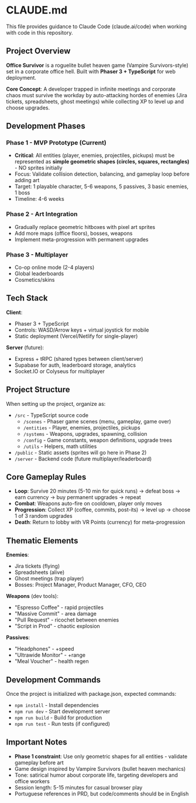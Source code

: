 # CLAUDE.md

This file provides guidance to Claude Code (claude.ai/code) when working with code in this repository.

## Project Overview

**Office Survivor** is a roguelite bullet heaven game (Vampire Survivors-style) set in a corporate office hell. Built with **Phaser 3 + TypeScript** for web deployment.

**Core Concept**: A developer trapped in infinite meetings and corporate chaos must survive the workday by auto-attacking hordes of enemies (Jira tickets, spreadsheets, ghost meetings) while collecting XP to level up and choose upgrades.

## Development Phases

### Phase 1 - MVP Prototype (Current)
- **Critical**: All entities (player, enemies, projectiles, pickups) must be represented as **simple geometric shapes (circles, squares, rectangles)** - NO sprites initially
- Focus: Validate collision detection, balancing, and gameplay loop before adding art
- Target: 1 playable character, 5-6 weapons, 5 passives, 3 basic enemies, 1 boss
- Timeline: 4-6 weeks

### Phase 2 - Art Integration
- Gradually replace geometric hitboxes with pixel art sprites
- Add more maps (office floors), bosses, weapons
- Implement meta-progression with permanent upgrades

### Phase 3 - Multiplayer
- Co-op online mode (2-4 players)
- Global leaderboards
- Cosmetics/skins

## Tech Stack

**Client**:
- Phaser 3 + TypeScript
- Controls: WASD/Arrow keys + virtual joystick for mobile
- Static deployment (Vercel/Netlify for single-player)

**Server** (future):
- Express + tRPC (shared types between client/server)
- Supabase for auth, leaderboard storage, analytics
- Socket.IO or Colyseus for multiplayer

## Project Structure

When setting up the project, organize as:
- `/src` - TypeScript source code
  - `/scenes` - Phaser game scenes (menu, gameplay, game over)
  - `/entities` - Player, enemies, projectiles, pickups
  - `/systems` - Weapons, upgrades, spawning, collision
  - `/config` - Game constants, weapon definitions, upgrade trees
  - `/utils` - Helpers, math utilities
- `/public` - Static assets (sprites will go here in Phase 2)
- `/server` - Backend code (future multiplayer/leaderboard)

## Core Gameplay Rules

- **Loop**: Survive 20 minutes (5-10 min for quick runs) → defeat boss → earn currency → buy permanent upgrades → repeat
- **Combat**: Weapons auto-fire on cooldown, player only moves
- **Progression**: Collect XP (coffee, commits, post-its) → level up → choose 1 of 3 random upgrades
- **Death**: Return to lobby with VR Points (currency) for meta-progression

## Thematic Elements

**Enemies**:
- Jira tickets (flying)
- Spreadsheets (alive)
- Ghost meetings (trap player)
- Bosses: Project Manager, Product Manager, CFO, CEO

**Weapons** (dev tools):
- "Espresso Coffee" - rapid projectiles
- "Massive Commit" - area damage
- "Pull Request" - ricochet between enemies
- "Script in Prod" - chaotic explosion

**Passives**:
- "Headphones" - +speed
- "Ultrawide Monitor" - +range
- "Meal Voucher" - health regen

## Development Commands

Once the project is initialized with package.json, expected commands:
- `npm install` - Install dependencies
- `npm run dev` - Start development server
- `npm run build` - Build for production
- `npm run test` - Run tests (if configured)

## Important Notes

- **Phase 1 constraint**: Use only geometric shapes for all entities - validate gameplay before art
- Game design inspired by Vampire Survivors (bullet heaven mechanics)
- Tone: satirical humor about corporate life, targeting developers and office workers
- Session length: 5-15 minutes for casual browser play
- Portuguese references in PRD, but code/comments should be in English